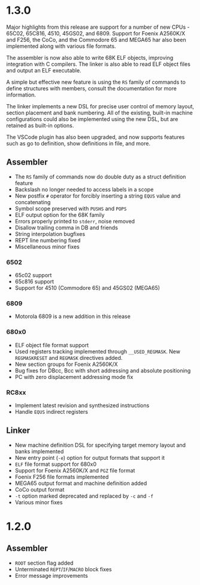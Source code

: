 # 1.3.0

Major highlights from this release are support for a number of new CPUs - 65C02, 65C816, 4510, 45GS02, and 6809. Support for Foenix A2560K/X and F256, the CoCo, and the Commodore 65 and MEGA65 har also been implemented along with various file formats.

The assembler is now also able to write 68K ELF objects, improving integration with C compilers. The linker is also able to read ELF object files and output an ELF executable.

A simple but effective new feature is using the `RS` family of commands to define structures with members, consult the documentation for more information.

The linker implements a new DSL for precise user control of memory layout, section placement and bank numbering. All of the existing, built-in machine configurations could also be implemented using the new DSL, but are retained as built-in options.

The VSCode plugin has also been upgraded, and now supports features such as go to definition, show definitions in file, and more.


## Assembler
* The `RS` family of commands now do double duty as a struct definition feature
* Backslash no longer needed to access labels in a scope
* New postfix `#` operator for forcibly inserting a string `EQUS` value and concatenating
* Symbol scope preserved with `PUSHS` and `POPS`
* ELF output option for the 68K family
* Errors properly printed to `stderr`, noise removed
* Disallow trailing comma in DB and friends
* String interpolation bugfixes
* REPT line numbering fixed
* Miscellaneous minor fixes

### 6502
* 65c02 support
* 65c816 support
* Support for 4510 (Commodore 65) and 45GS02 (MEGA65)

### 6809
* Motorola 6809 is a new addition in this release

### 680x0
* ELF object file format support
* Used registers tracking implemented through `__USED_REGMASK`. New `REGMASKRESET` and `REGMASK` directives added.
* New section groups for Foenix A2560K/X
* Bug fixes for DBcc, Bcc with short addressing and absolute positioning
* PC with zero displacement addressing mode fix

### RC8xx
* Implement latest revision and synthesized instructions
* Handle `EQUS` indirect registers

## Linker
* New machine definition DSL for specifying target memory layout and banks implemented
* New entry point (`-e`) option for output formats that support it
* `ELF` file format support for 680x0
* Support for Foenix A2560K/X and `PGZ` file format
* Foenix F256 file formats implemented
* MEGA65 output format and machine definition added
* CoCo output format
* `-t` option marked deprecated and replaced by `-c` and `-f`
* Various minor fixes


# 1.2.0
## Assembler
* `ROOT` section flag added
* Unterminated `REPT`/`IF`/`MACRO` block fixes
* Error message improvements
